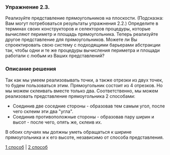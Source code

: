 ### Упражнение 2.3.
Реализуйте представление прямоугольников на плоскости. (Подсказка: Вам могут потребоваться
результаты упражнения 2.2.) Определите в терминах своих конструкторов и селекторов процедуры,
которые вычисляют периметр и площадь прямоугольника. Теперь реализуйте другое представление
для прямоугольников. Можете ли Вы спроектировать свою систему с подходящими барьерами
абстракции так, чтобы одни и те же процедуры вычисления периметра и площади работали с
любым из Ваших представлений?


### Описание решения
Так как мы умеем реализовывать точки, а также отрезки из двух точек, то будем пользоваться этим.
Прямоугольник состоит из 4 отрезков. Но мы можем склеивать вместе только два. Соответственно, мы можем
реализовать представление прямоугольника 2 способами:
* Соединив две соседние стороны - образовав тем самым угол, после чего склеим эти два "угла".
* Соединив противоположные стороны - образовав пару ширин и высот - после чего, опять же, склеив их.

В обоих случаях мы должны уметь обращаться к ширине прямоугольника и к его высоте, независимо от способа представления.

[1 способ](../../src/chapter02/ex-2-03.rkt) | [2 способ](../../src/chapter02/ex-2-03-b.rkt)
